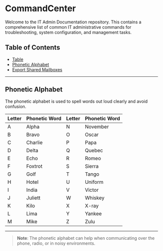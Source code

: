 # CommandCenter
Welcome to the IT Admin Documentation repository. This contains a comprehensive list of common IT administrative commands for troubleshooting, system configuration, and management tasks.

## Table of Contents
- [Table](Table.md)
- [Phonetic Alphabet](#phonetic-alphabet)
- [Export Shared Mailboxes](ExchangeOnline-Export-Shared-Mailboxes.md)

---

## Phonetic Alphabet
The phonetic alphabet is used to spell words out loud clearly and avoid confusion.

| **Letter** | **Phonetic Word** | **Letter** | **Phonetic Word** |
|------------|-------------------|------------|-------------------|
| A          | Alpha             | N          | November          |
| B          | Bravo             | O          | Oscar             |
| C          | Charlie           | P          | Papa              |
| D          | Delta             | Q          | Quebec            |
| E          | Echo              | R          | Romeo             |
| F          | Foxtrot           | S          | Sierra            |
| G          | Golf              | T          | Tango             |
| H          | Hotel             | U          | Uniform           |
| I          | India             | V          | Victor            |
| J          | Juliett           | W          | Whiskey           |
| K          | Kilo              | X          | X-ray             |
| L          | Lima              | Y          | Yankee            |
| M          | Mike              | Z          | Zulu              |

---

> **Note**: The phonetic alphabet can help when communicating over the phone, radio, or in noisy environments.
